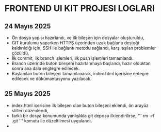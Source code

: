 # FRONTEND UI KIT PROJESI LOGLARI
## 24 Mayıs 2025

- Ön dosya yapısı hazırlandı, ve ilk bileşen için dosyalar oluşturuldu,
- GIT kurulumu yaparken HTTPS üzerinden uzak bağlantı desteği kaldırıldığı için, SSH ile bağlantı metodu sağlandı, karşılaşılan problemler çözüldü,
- İlk commit, ilk branch işlemleri, ilk push işlemleri tamamlandı.
- Branch üzerinde buton bileşeni hazırlanmaya başlandı, hazır olduktan sonra ana dala engtegre edilecek.
- Başlanılan buton bileşeni tamamlanarak, index.html içerisine entegre edilecek ve dökümantasyonu yazılacak.

## 25 Mayıs 2025
 
- index.html içerisine ilk bileşen olan buton bileşeni eklendi, ön arayüz stilleri düzenlendi,
- farklı bir dosya konumunda yanlışlıkla git deposu ilklendirilirse, 
''' rm -rf .git '''
komutu ile düzeltilmesi uygulandı.
- 